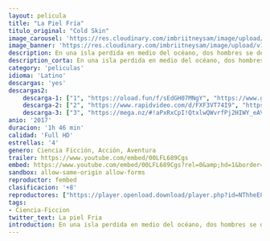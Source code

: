 ```yaml
---
layout: pelicula
title: "La Piel Fría"
titulo_original: "Cold Skin"
image_carousel: 'https://res.cloudinary.com/imbriitneysam/image/upload/v1543972280/piel-poster-min.jpg'
image_banner: 'https://res.cloudinary.com/imbriitneysam/image/upload/v1543972280/piel-banner-min.jpg'
description: En una isla perdida en medio del océano, dos hombres se defienden, noche tras noche, resguardados en un faro, del asedio de unas extrañas criaturas marinas. Sometidos a la extrema tensión, sin entender las razones del ataque, tendrán que replantearse cómo enfrentarse a lo desconocido. Adaptación de la exitosa obra de Albert Sánchez Piñol.
description_corta: En una isla perdida en medio del océano, dos hombres se defienden, noche tras noche, resguardados en un faro, del asedio de unas extrañas criaturas marinas. Sometidos a la extrema tensión, sin entender las razones del ataque, tendrán que..
category: 'peliculas'
idioma: 'Latino'
descargas: 'yes'
descargas2:
    descarga-1: ["1", "https://oload.fun/f/sEdGH07MNgY", "https://www.google.com/s2/favicons?domain=openload.co","OpenLoad","https://res.cloudinary.com/imbriitneysam/image/upload/v1541473684/mexico.png", "Latino", "Full HD"]
    descarga-2: ["2", "https://www.rapidvideo.com/d/FXF3VT74I9", "https://www.google.com/s2/favicons?domain=www.rapidvideo.com","RapidVideo","https://res.cloudinary.com/imbriitneysam/image/upload/v1541473684/mexico.png", "Latino", "Full HD"]
    descarga-3: ["3", "https://mega.nz/#!aPxRxCpI!QtxlwQWvrfPj2HIWY_eAVV6C0l_7bvC0qFq7VcSsc0c", "https://www.google.com/s2/favicons?domain=mega.nz","Mega","https://res.cloudinary.com/imbriitneysam/image/upload/v1541473684/mexico.png", "Latino", "Full HD"]
anio: '2017'
duracion: '1h 46 min'
calidad: 'Full HD'
estrellas: '4'
genero: Ciencia Ficción, Acción, Aventura
trailer: https://www.youtube.com/embed/00LFL689Cgs
embed: https://www.youtube.com/embed/00LFL689Cgs?rel=0&amp;hd=1&border=0&wmode=opaque&enablejsapi=1&modestbranding=1&controls=1&showinfo=1
sandbox: allow-same-origin allow-forms
reproductor: fembed
clasificacion: '+8'
reproductores: ["https://player.openload.download/player.php?id=NThheE8vVlFPWUVQaGo2Y0JxclF0cjZib0JjWDM3SEk4OVltWHdUTGR5R1dFUzhxb2xIQVFKQ09KNk9BMXlDbVB3ZENiYmRIMjFSOGtIbXVmaGUvRUE9PQ"]
tags:
- Ciencia-Ficcion
twitter_text: La piel Fria
introduction: En una isla perdida en medio del océano, dos hombres se defienden, noche tras noche, resguardados en un faro, del asedio de unas extrañas criaturas marinas. Sometidos a la extrema tensión, sin entender las razones del ataque, tendrán que..
---
```












